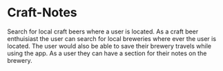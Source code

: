 # Craft-Notes
Search for local craft beers where a user is located.
As a craft beer enthuisiast the user can search for local breweries where ever the user is located. The user would also be able to save their brewery travels while using the app.
As a user they can have a section for their notes on the brewery.
